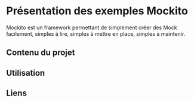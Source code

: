 Présentation des exemples Mockito
===================
Mockito est un framework permettant de simplement créer des Mock facilement, simples à lire, simples à mettre en place, simples à maintenir.



Contenu du projet
-------------------


Utilisation
-------------------


Liens
-------------------
